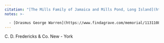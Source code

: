 ```yaml
---
citation: "[The Mills Family of Jamaica and Mills Pond, Long Island](https://www.queenslibrary.org/manuscripts/0205#bg-largeview-about), Archives at Queens Library, Queens Borough Public Library, Jamaica NY."
notes: >-

  - [Orasmus George Warren](https://www.findagrave.com/memorial/113110848/orsamus-george-warren) (21 Jul 1846 to 06 May 1892), son of James D. Warren and first wife Laura (Love) Warren. 
---
```

C. D. Fredericks & Co. New - York



